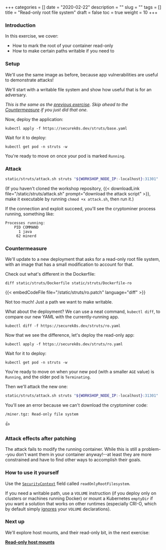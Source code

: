 +++
categories = []
date = "2020-02-22"
description = ""
slug = ""
tags = []
title = "Read-only root file system"
draft = false
toc = true
weight = 10
+++

### Introduction
In this exercise, we cover:

 - How to mark the root of your container read-only
 - How to make certain paths writable if you need to

### Setup
We'll use the same image as before, because app vulnerabilities
are useful to demonstrate attacks!

We'll start with a writable file system and show how useful
that is for an adversary.

_This is the same as the [previous exercise](../01-streamline-images).
Skip ahead to the [Countermeasure](#countermeasure) if you just did that one._

Now, deploy the application:

```
kubectl apply -f https://securek8s.dev/struts/base.yaml
```

Wait for it to deploy:

```
kubectl get pod -n struts -w
```

You're ready to move on once your pod is marked `Running`.

### Attack

```bash
static/struts/attack.sh struts "${WORKSHOP_NODE_IP:-localhost}:31301"
```

(If you haven't cloned the workshop repository, {{< downloadLink file="/static/struts/attack.sh" prompt="download the attack script" >}}, make it executable by running `chmod +x attack.sh`, then run it.)

If the connection and exploit succeed, you'll see the cryptominer process running, something like:

```
Processes running:
    PID COMMAND
      1 java
     62 minerd
```

### Countermeasure
We'll update to a new deployment that asks for a read-only root file system,
with an image that has a small modification to account for that.

Check out what's different in the Dockerfile:

```
diff static/struts/Dockerfile static/struts/Dockerfile-ro
```

{{< embedCodeFile file="/static/struts/ro.patch" language="diff" >}}

Not too much! Just a path we want to make writable.

What about the deployment? We can use a neat command, `kubectl diff`, to compare our new YAML with the currently-running app.

```
kubectl diff -f https://securek8s.dev/struts/ro.yaml
```

Now that we see the difference, let's deploy the read-only app:

```
kubectl apply -f https://securek8s.dev/struts/ro.yaml
```

Wait for it to deploy:

```
kubectl get pod -n struts -w
```

You're ready to move on when your new pod (with a smaller `AGE` value) is `Running`,
and the older pod is `Terminating`.

Then we'll attack the new one:

```bash
static/struts/attack.sh struts "${WORKSHOP_NODE_IP:-localhost}:31301"
```

You'll see an error because we can't download the cryptominer code:

```
/miner.tgz: Read-only file system
```

👍

### Attack effects after patching
The attack fails to modify the running container.
While this is still a problem--you don't want them in your
container anyway!--at least they are more constrained and
have to find other ways to accomplish their goals.

### How to use it yourself
Use the [`SecurityContext`](https://kubernetes.io/docs/reference/generated/kubernetes-api/v1.15/#securitycontext-v1-core)
field called `readOnlyRootFilesystem`.

If you need a writable path, use a `VOLUME` instruction
(if you deploy only on clusters or machines running Docker)
or mount a Kubernetes `emptyDir` if you want a solution that
works on other runtimes (especially CRI-O, which by default simply
[ignores](https://medium.com/cri-o/cri-o-configurable-image-volume-support-dda7b54f4bda)
your `VOLUME` declarations).

### Next up
We'll explore host mounts, and their read-only bit, in the next exercise:

[**Read-only host mounts**](../15-ro-mount)
